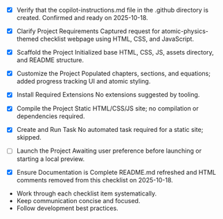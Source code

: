 - [x] Verify that the copilot-instructions.md file in the .github directory is created. Confirmed and ready on 2025-10-18.

- [x] Clarify Project Requirements
	Captured request for atomic-physics-themed checklist webpage using HTML, CSS, and JavaScript.

- [x] Scaffold the Project
	Initialized base HTML, CSS, JS, assets directory, and README structure.

- [x] Customize the Project
	Populated chapters, sections, and equations; added progress tracking UI and atomic styling.

- [x] Install Required Extensions
	No extensions suggested by tooling.

- [x] Compile the Project
	Static HTML/CSS/JS site; no compilation or dependencies required.

- [x] Create and Run Task
	No automated task required for a static site; skipped.

- [ ] Launch the Project
	Awaiting user preference before launching or starting a local preview.

- [x] Ensure Documentation is Complete
	README.md refreshed and HTML comments removed from this checklist on 2025-10-18.

- Work through each checklist item systematically.
- Keep communication concise and focused.
- Follow development best practices.
